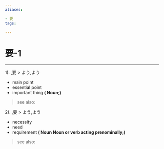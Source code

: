 ```yaml
---
aliases:
    
- 要
tags:
    
---
```


# 要-1
---
1).
,要 > よう,よう

- main point
- essential point
- important thing
**( Noun;)**
> see also: 
            
2).
,要 > よう,よう

- necessity
- need
- requirement
**( Noun Noun or verb acting prenominally;)**
> see also: 
            